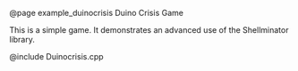@page example_duinocrisis Duino Crisis Game

This is a simple game. It demonstrates an advanced use of the Shellminator library.

@include Duinocrisis.cpp